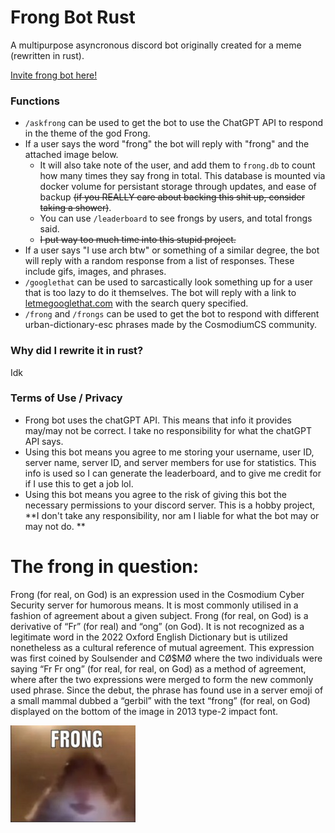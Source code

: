 # Frong Bot Rust

A multipurpose asyncronous discord bot originally created for a meme (rewritten in rust).

[Invite frong bot here!](https://discord.com/oauth2/authorize?client_id=1063322999400431646&permissions=589883627273282&integration_type=0&scope=applications.commands+bot)

### Functions
- `/askfrong` can be used to get the bot to use the ChatGPT API to respond in the theme of the god Frong.
- If a user says the word "frong" the bot will reply with "frong" and the attached image below.
    - It will also take note of the user, and add them to `frong.db` to count how many times they say frong in total. This database is mounted via docker volume for persistant storage through updates, and ease of backup ~~(if you REALLY care about backing this shit up, consider taking a shower)~~.
    - You can use `/leaderboard` to see frongs by users, and total frongs said.
    - ~~I put way too much time into this stupid project.~~
- If a user says "I use arch btw" or something of a similar degree, the bot will reply with a random response from a list of responses. These include gifs, images, and phrases.
- `/googlethat` can be used to sarcastically look something up for a user that is too lazy to do it themselves. The bot will reply with a link to [letmegooglethat.com](https://letmegooglethat.com/) with the search query specified.
- `/frong` and `/frongs` can be used to get the bot to respond with different urban-dictionary-esc phrases made by the CosmodiumCS community.

### Why did I rewrite it in rust?
Idk

### Terms of Use / Privacy
- Frong bot uses the chatGPT API. This means that info it provides may/may not be correct. I take no responsibility for what the chatGPT API says.
- Using this bot means you agree to me storing your username, user ID, server name, server ID, and server members for use for statistics. This info is used so I can generate the leaderboard, and to give me credit for if I use this to get a job lol.
- Using this bot means you agree to the risk of giving this bot the necessary permissions to your discord server. This is a hobby project, **I don't take any responsibility, nor am I liable for what the bot may or may not do. **

# The frong in question:
Frong (for real, on God) is an expression used in the Cosmodium Cyber Security server for humorous means. It is most commonly utilised in a fashion of agreement about a given subject. Frong (for real, on God) is a derivative of “Fr” (for real) and “ong” (on God). It is not recognized as a legitimate word in the 2022 Oxford English Dictionary but is utilized nonetheless as a cultural reference of mutual agreement. This expression was first coined by Soulsender and CØ$MØ where the two individuals were saying “Fr Fr ong” (for real, for real, on God) as a method of agreement, where after the two expressions were merged to form the new commonly used phrase. Since the debut, the phrase has found use in a server emoji of a small mammal dubbed a “gerbil” with the text “frong” (for real, on God) displayed on the bottom of the image in 2013 type-2 impact font.

![](frong.jpg)

